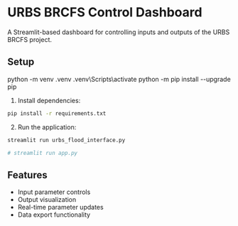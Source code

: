 # URBS BRCFS Control Dashboard

A Streamlit-based dashboard for controlling inputs and outputs of the URBS BRCFS project.

## Setup
 python -m venv .venv
.venv\Scripts\activate
python -m pip install --upgrade pip     

1. Install dependencies:
```bash
pip install -r requirements.txt
```

2. Run the application:
```bash
streamlit run urbs_flood_interface.py 

# streamlit run app.py
```

## Features
- Input parameter controls
- Output visualization
- Real-time parameter updates
- Data export functionality
